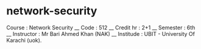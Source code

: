 # network-security
Course : Network Security __ Code : 512 __ Credit hr : 2+1 __ Semester : 6th __ Instructor : Mr Bari Ahmed Khan (NAK) __ Institude : UBIT - University Of Karachi (uok).
